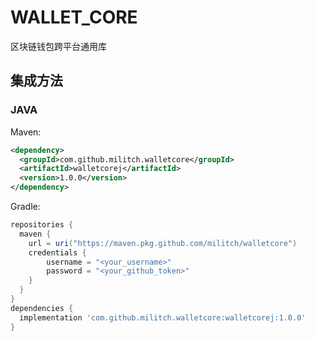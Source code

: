 # WALLET_CORE

区块链钱包跨平台通用库

## 集成方法

### JAVA 

Maven:
```xml
<dependency>
  <groupId>com.github.militch.walletcore</groupId>
  <artifactId>walletcorej</artifactId>
  <version>1.0.0</version>
</dependency>
```

Gradle:
```gradle
repositories {
  maven {
    url = uri("https://maven.pkg.github.com/militch/walletcore")
    credentials {
        username = "<your_username>"
        password = "<your_github_token>"
    }
  }
}
dependencies {
  implementation 'com.github.militch.walletcore:walletcorej:1.0.0'
}
```
